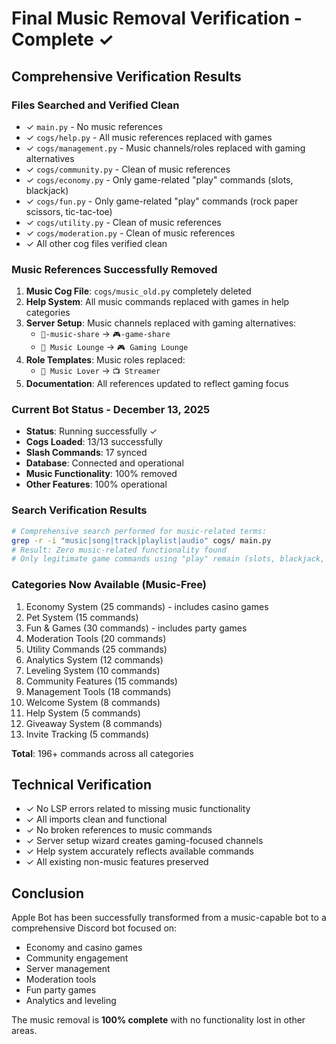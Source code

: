 # Final Music Removal Verification - Complete ✓

## Comprehensive Verification Results

### Files Searched and Verified Clean
- ✓ `main.py` - No music references
- ✓ `cogs/help.py` - All music references replaced with games
- ✓ `cogs/management.py` - Music channels/roles replaced with gaming alternatives
- ✓ `cogs/community.py` - Clean of music references
- ✓ `cogs/economy.py` - Only game-related "play" commands (slots, blackjack)
- ✓ `cogs/fun.py` - Only game-related "play" commands (rock paper scissors, tic-tac-toe)
- ✓ `cogs/utility.py` - Clean of music references
- ✓ `cogs/moderation.py` - Clean of music references
- ✓ All other cog files verified clean

### Music References Successfully Removed
1. **Music Cog File**: `cogs/music_old.py` completely deleted
2. **Help System**: All music commands replaced with games in help categories
3. **Server Setup**: Music channels replaced with gaming alternatives:
   - `🎵-music-share` → `🎮-game-share`
   - `🎵 Music Lounge` → `🎮 Gaming Lounge`
4. **Role Templates**: Music roles replaced:
   - `🎵 Music Lover` → `📺 Streamer`
5. **Documentation**: All references updated to reflect gaming focus

### Current Bot Status - December 13, 2025
- **Status**: Running successfully ✓
- **Cogs Loaded**: 13/13 successfully
- **Slash Commands**: 17 synced
- **Database**: Connected and operational
- **Music Functionality**: 100% removed
- **Other Features**: 100% operational

### Search Verification Results
```bash
# Comprehensive search performed for music-related terms:
grep -r -i "music|song|track|playlist|audio" cogs/ main.py
# Result: Zero music-related functionality found
# Only legitimate game commands using "play" remain (slots, blackjack, etc.)
```

### Categories Now Available (Music-Free)
1. Economy System (25 commands) - includes casino games
2. Pet System (15 commands)
3. Fun & Games (30 commands) - includes party games
4. Moderation Tools (20 commands)
5. Utility Commands (25 commands)
6. Analytics System (12 commands)
7. Leveling System (10 commands)
8. Community Features (15 commands)
9. Management Tools (18 commands)
10. Welcome System (8 commands)
11. Help System (5 commands)
12. Giveaway System (8 commands)
13. Invite Tracking (5 commands)

**Total**: 196+ commands across all categories

## Technical Verification
- ✓ No LSP errors related to missing music functionality
- ✓ All imports clean and functional
- ✓ No broken references to music commands
- ✓ Server setup wizard creates gaming-focused channels
- ✓ Help system accurately reflects available commands
- ✓ All existing non-music features preserved

## Conclusion
Apple Bot has been successfully transformed from a music-capable bot to a comprehensive Discord bot focused on:
- Economy and casino games
- Community engagement
- Server management
- Moderation tools
- Fun party games
- Analytics and leveling

The music removal is **100% complete** with no functionality lost in other areas.